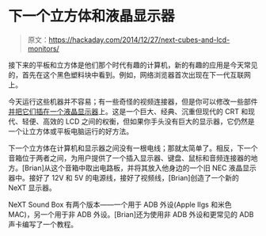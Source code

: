 # 下一个立方体和液晶显示器

> 原文：<https://hackaday.com/2014/12/27/next-cubes-and-lcd-monitors/>

接下来的平板和立方体是他们那个时代有趣的计算机，新的有趣的应用是今天常见的，首先在这个黑色塑料块中看到。例如，网络浏览器首次出现在下一代互联网上。

今天运行这些机器并不容易；有一些奇怪的视频连接器，但是你可以修改一些部件[并把它们插在一个液晶显示器](http://www.asterontech.com/Asterontech/next_lcd.html)上。这是一个巨大、经典、沉重但现代的 CRT 和现代、轻便、高效的 LCD 之间的权衡，但如果你手头没有巨大的显示器，它仍然是一个让立方体或平板电脑运行的好方法。

下一个立方体在计算机和显示器之间没有一根电线；那就太简单了。相反，下一个音箱位于两者之间，为用户提供了一个插入显示器、键盘、鼠标和音频连接器的地方。[Brian]从这个音箱中取出电路板，并将其放入他身边的一个旧 NEC 液晶显示器中。接好了 12V 和 5V 的电源线，接好了视频线，[Brian]创造了一个新的 NeXT 显示器。

NeXT Sound Box 有两个版本——一个用于 ADB 外设(Apple IIgs 和米色 MAC)，另一个用于非 ADB 外设。[Brian]还为使用非 ADB 外设和更常见的 ADB 声卡编写了一个教程。